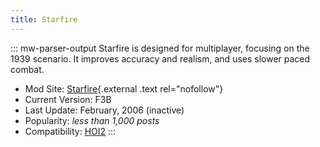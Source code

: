 ```yaml
---
title: Starfire
---
```


::: mw-parser-output
Starfire is designed for multiplayer, focusing on the 1939 scenario. It
improves accuracy and realism, and uses slower paced combat.

- Mod Site:
  [Starfire](http://www.mnstarfire.com/ww2/hoi/hoimain.html){.external
  .text rel="nofollow"}
- Current Version: F3B
- Last Update: February, 2006 (inactive)
- Popularity: _less than 1,000 posts_
- Compatibility: [HOI2](/wiki/Abbreviations#H "Abbreviations")
  :::
